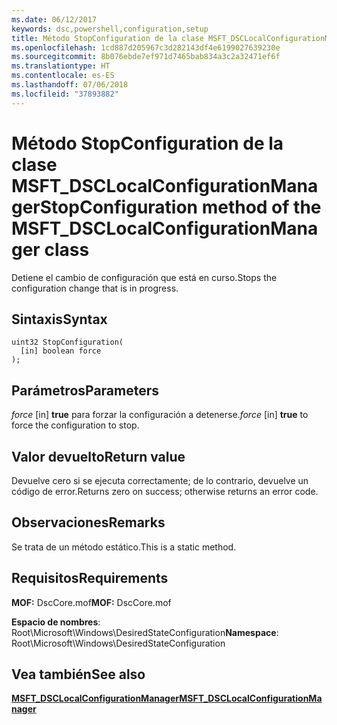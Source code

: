 ```yaml
---
ms.date: 06/12/2017
keywords: dsc,powershell,configuration,setup
title: Método StopConfiguration de la clase MSFT_DSCLocalConfigurationManager
ms.openlocfilehash: 1cd887d205967c3d282143df4e6199027639230e
ms.sourcegitcommit: 8b076ebde7ef971d7465bab834a3c2a32471ef6f
ms.translationtype: HT
ms.contentlocale: es-ES
ms.lasthandoff: 07/06/2018
ms.locfileid: "37893882"
---
```

# <a name="stopconfiguration-method-of-the-msftdsclocalconfigurationmanager-class"></a><span data-ttu-id="98a84-103">Método StopConfiguration de la clase MSFT_DSCLocalConfigurationManager</span><span class="sxs-lookup"><span data-stu-id="98a84-103">StopConfiguration method of the MSFT_DSCLocalConfigurationManager class</span></span>

<span data-ttu-id="98a84-104">Detiene el cambio de configuración que está en curso.</span><span class="sxs-lookup"><span data-stu-id="98a84-104">Stops the configuration change that is in progress.</span></span>

## <a name="syntax"></a><span data-ttu-id="98a84-105">Sintaxis</span><span class="sxs-lookup"><span data-stu-id="98a84-105">Syntax</span></span>

```mof
uint32 StopConfiguration(
  [in] boolean force
);
```

## <a name="parameters"></a><span data-ttu-id="98a84-106">Parámetros</span><span class="sxs-lookup"><span data-stu-id="98a84-106">Parameters</span></span>

<span data-ttu-id="98a84-107">*force* \[in\] **true** para forzar la configuración a detenerse.</span><span class="sxs-lookup"><span data-stu-id="98a84-107">*force* \[in\] **true** to force the configuration to stop.</span></span>

## <a name="return-value"></a><span data-ttu-id="98a84-108">Valor devuelto</span><span class="sxs-lookup"><span data-stu-id="98a84-108">Return value</span></span>

<span data-ttu-id="98a84-109">Devuelve cero si se ejecuta correctamente; de lo contrario, devuelve un código de error.</span><span class="sxs-lookup"><span data-stu-id="98a84-109">Returns zero on success; otherwise returns an error code.</span></span>

## <a name="remarks"></a><span data-ttu-id="98a84-110">Observaciones</span><span class="sxs-lookup"><span data-stu-id="98a84-110">Remarks</span></span>

<span data-ttu-id="98a84-111">Se trata de un método estático.</span><span class="sxs-lookup"><span data-stu-id="98a84-111">This is a static method.</span></span>

## <a name="requirements"></a><span data-ttu-id="98a84-112">Requisitos</span><span class="sxs-lookup"><span data-stu-id="98a84-112">Requirements</span></span>

<span data-ttu-id="98a84-113">**MOF:** DscCore.mof</span><span class="sxs-lookup"><span data-stu-id="98a84-113">**MOF:** DscCore.mof</span></span>

<span data-ttu-id="98a84-114">**Espacio de nombres**: Root\Microsoft\Windows\DesiredStateConfiguration</span><span class="sxs-lookup"><span data-stu-id="98a84-114">**Namespace**: Root\Microsoft\Windows\DesiredStateConfiguration</span></span>

## <a name="see-also"></a><span data-ttu-id="98a84-115">Vea también</span><span class="sxs-lookup"><span data-stu-id="98a84-115">See also</span></span>

[<span data-ttu-id="98a84-116">**MSFT_DSCLocalConfigurationManager**</span><span class="sxs-lookup"><span data-stu-id="98a84-116">**MSFT_DSCLocalConfigurationManager**</span></span>](msft-dsclocalconfigurationmanager.md)